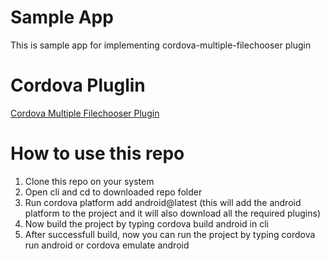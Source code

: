 # Sample App
  This is sample app for implementing cordova-multiple-filechooser plugin

# Cordova Pluglin
  [Cordova Multiple Filechooser Plugin](https://github.com/amit7soni/cordova-multiple-filechooser)
  
  
# How to use this repo
  1. Clone this repo on your system
  2. Open cli and cd to downloaded repo folder
  3. Run cordova platform add android@latest (this will add the android platform to the project and it will also download all the required plugins)
  4. Now build the project by typing cordova build android in cli
  5. After successfull build, now you can run the project by typing cordova run android or cordova emulate android
